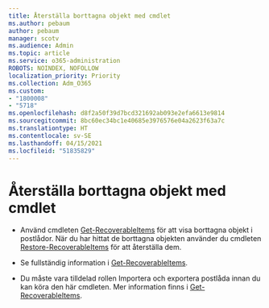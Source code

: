 ```yaml
---
title: Återställa borttagna objekt med cmdlet
ms.author: pebaum
author: pebaum
manager: scotv
ms.audience: Admin
ms.topic: article
ms.service: o365-administration
ROBOTS: NOINDEX, NOFOLLOW
localization_priority: Priority
ms.collection: Adm_O365
ms.custom:
- "1800008"
- "5718"
ms.openlocfilehash: d8f2a50f39d7bcd321692ab093e2efa6613e9814
ms.sourcegitcommit: 8bc60ec34bc1e40685e3976576e04a2623f63a7c
ms.translationtype: HT
ms.contentlocale: sv-SE
ms.lasthandoff: 04/15/2021
ms.locfileid: "51835829"
---
```

# <a name="recover-deleted-items-with-cmdlet"></a>Återställa borttagna objekt med cmdlet

- Använd cmdleten [Get-RecoverableItems](https://docs.microsoft.com/powershell/module/exchange/get-recoverableitems?view=exchange-ps) för att visa borttagna objekt i postlådor. När du har hittat de borttagna objekten använder du cmdleten [Restore-RecoverableItems](https://docs.microsoft.com/powershell/module/exchange/Restore-RecoverableItems?view=exchange-ps) för att återställa dem.

- Se fullständig information i [Get-RecoverableItems](https://docs.microsoft.com/powershell/module/exchange/get-recoverableitems?view=exchange-ps).

- Du måste vara tilldelad rollen Importera och exportera postlåda innan du kan köra den här cmdleten. Mer information finns i [Get-RecoverableItems](https://docs.microsoft.com/powershell/module/exchange/get-recoverableitems?view=exchange-ps).
